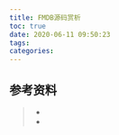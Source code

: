 ```yaml
---
title: FMDB源码赏析
toc: true
date: 2020-06-11 09:50:23
tags:
categories:
---
```






## 参考资料
> - []()
> - []()
